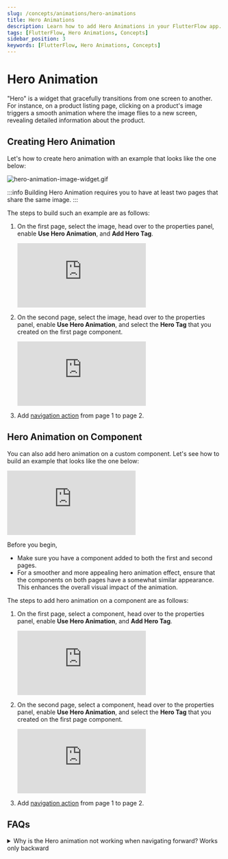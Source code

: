 ```yaml
---
slug: /concepts/animations/hero-animations
title: Hero Animations
description: Learn how to add Hero Animations in your FlutterFlow app.
tags: [FlutterFlow, Hero Animations, Concepts]
sidebar_position: 3
keywords: [FlutterFlow, Hero Animations, Concepts]
---
```


# Hero Animation

"Hero" is a widget that gracefully transitions from one screen to another. For instance, on a product listing page, clicking on a product's image triggers a smooth animation where the image flies to a new screen, revealing detailed information about the product.

## Creating Hero Animation

Let's how to create hero animation with an example that looks like the one below:

![hero-animation-image-widget.gif](animation_gifs/hero-animation-image-widget.gif)

:::info
Building Hero Animation requires you to have at least two pages that share the same image.
:::

The steps to build such an example are as follows:

1. On the first page, select the image, head over to the properties panel, enable **Use Hero Animation**, and **Add Hero Tag**.

    <div style={{
        position: 'relative',
        paddingBottom: 'calc(56.67989417989418% + 41px)', // Keeps the aspect ratio and additional padding
        height: 0,
        width: '100%'}}>
        <iframe 
            src="https://www.loom.com/embed/c20e589a20dd4dbfbcb975bf45af286e?sid=0300c1fb-e862-4ac7-9975-b1fc0df1a44e"
            title=""
            style={{
                position: 'absolute',
                top: 0,
                left: 0,
                width: '100%',
                height: '100%',
                colorScheme: 'light'
            }}
            frameborder="0"
            loading="lazy"
            webkitAllowFullScreen
            mozAllowFullScreen
            allowFullScreen
            allow="clipboard-write">
        </iframe>
    </div>
    <p></p>

2. On the second page, select the image, head over to the properties panel, enable **Use Hero Animation**, and select the **Hero Tag** that you created on the first page component.

    <div style={{
        position: 'relative',
        paddingBottom: 'calc(56.67989417989418% + 41px)', // Keeps the aspect ratio and additional padding
        height: 0,
        width: '100%'}}>
        <iframe 
            src="https://www.loom.com/embed/8e51cd2ca0fb490cbf9ee607f07c8440?sid=a4686847-5136-41a1-a5d3-d410a8916ede"
            title=""
            style={{
                position: 'absolute',
                top: 0,
                left: 0,
                width: '100%',
                height: '100%',
                colorScheme: 'light'
            }}
            frameborder="0"
            loading="lazy"
            webkitAllowFullScreen
            mozAllowFullScreen
            allowFullScreen
            allow="clipboard-write">
        </iframe>
    </div>
    <p></p>

3. Add [navigation action](../../ff-concepts/navigation-routing/page-navigation.md#navigate-to-action) from page 1 to page 2.



## Hero Animation on Component

You can also add hero animation on a custom component. Let's see how to build an example that looks like the one below:

<div style={{
        position: 'relative',
        paddingBottom: 'calc(56.67989417989418% + 41px)', // Keeps the aspect ratio and additional padding
        height: 0,
        width: '100%'}}>
        <iframe 
            src="https://www.loom.com/embed/cf8980ca68074fd0a24ce2fbef3e0a11?sid=c5b3d22b-dde4-4df3-a600-0207cceb1c22"
            title=""
            style={{
                position: 'absolute',
                top: 0,
                left: 0,
                width: '100%',
                height: '100%',
                colorScheme: 'light'
            }}
            frameborder="0"
            loading="lazy"
            webkitAllowFullScreen
            mozAllowFullScreen
            allowFullScreen
            allow="clipboard-write">
        </iframe>
</div>
<p></p>

Before you begin,

- Make sure you have a component added to both the first and second pages.
- For a smoother and more appealing hero animation effect, ensure that the components on both pages have a somewhat similar appearance. This enhances the overall visual impact of the animation.

The steps to add hero animation on a component are as follows:

1. On the first page, select a component, head over to the properties panel, enable **Use Hero Animation**, and **Add Hero Tag**.

    <div style={{
        position: 'relative',
        paddingBottom: 'calc(56.67989417989418% + 41px)', // Keeps the aspect ratio and additional padding
        height: 0,
        width: '100%'}}>
        <iframe 
            src="https://www.loom.com/embed/089421c9e8cd4053b8eb1e3b920c6d0b?sid=e9869abc-e1f4-4053-ba64-09623c0ae765"
            title=""
            style={{
                position: 'absolute',
                top: 0,
                left: 0,
                width: '100%',
                height: '100%',
                colorScheme: 'light'
            }}
            frameborder="0"
            loading="lazy"
            webkitAllowFullScreen
            mozAllowFullScreen
            allowFullScreen
            allow="clipboard-write">
        </iframe>
    </div>
    <p></p>

2. On the second page, select a component, head over to the properties panel, enable **Use Hero Animation**, and select the **Hero Tag** that you created on the first page component.

    <div style={{
        position: 'relative',
        paddingBottom: 'calc(56.67989417989418% + 41px)', // Keeps the aspect ratio and additional padding
        height: 0,
        width: '100%'}}>
        <iframe 
            src="https://www.loom.com/embed/b91c91d118bb4a12ab08cd272afb54a8?sid=2d2a09c7-9903-47d3-bb9d-21229f8ad27d"
            title=""
            style={{
                position: 'absolute',
                top: 0,
                left: 0,
                width: '100%',
                height: '100%',
                colorScheme: 'light'
            }}
            frameborder="0"
            loading="lazy"
            webkitAllowFullScreen
            mozAllowFullScreen
            allowFullScreen
            allow="clipboard-write">
        </iframe>
    </div>
    <p></p>

3. Add [navigation action](../../ff-concepts/navigation-routing/page-navigation.md#navigate-to-action) from page 1 to page 2.

## FAQs

<details>
<summary>Why is the Hero animation not working when navigating forward? Works only backward</summary>
<p>
This is because the image on the second page does not exist on the very first frame. Hero animation will only work when the image is loaded from an asset or from the network (*if the path is pre-specified*). If you're pulling the image from a Firestore document, it might not be ready in time for the animation to take place.

To fix this issue, you can avoid loading an image directly from Firestore. Instead, you can pass the image URL (which would have already been retrieved from the Firestore) from the previous page to the second page. And then use that URL to load the image.

See how to [pass data](#) from one page to another.
</p>
</details>